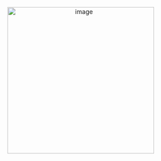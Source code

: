 
<p align="center">
  <img width="335" alt="image" src="https://github.com/user-attachments/assets/fe1f8225-3e6a-481e-9c7b-b8c526ef97c8">
</p>
